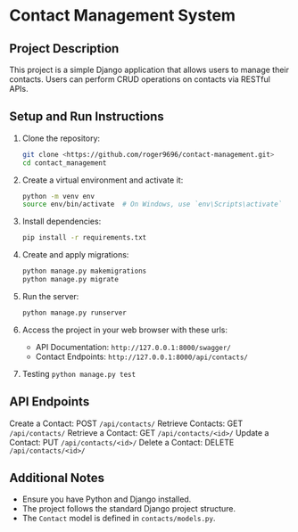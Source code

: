 # Contact Management System

## Project Description
This project is a simple Django application that allows users to manage their contacts. Users can perform CRUD operations on contacts via RESTful APIs.

## Setup and Run Instructions

1. Clone the repository:
    ```bash
    git clone <https://github.com/roger9696/contact-management.git>
    cd contact_management
    ```

2. Create a virtual environment and activate it:
    ```bash
    python -m venv env
    source env/bin/activate  # On Windows, use `env\Scripts\activate`
    ```

3. Install dependencies:
    ```bash
    pip install -r requirements.txt
    ```

4. Create and apply migrations:
    ```bash
    python manage.py makemigrations
    python manage.py migrate
    ```

5. Run the server:
    ```bash
    python manage.py runserver
    ```

6. Access the project in your web browser with these urls:
    - API Documentation: `http://127.0.0.1:8000/swagger/`
    - Contact Endpoints: `http://127.0.0.1:8000/api/contacts/`

7. Testing
   `python manage.py test`


## API Endpoints
Create a Contact: POST `/api/contacts/`
Retrieve Contacts: GET `/api/contacts/`
Retrieve a Contact: GET `/api/contacts/<id>/`
Update a Contact: PUT `/api/contacts/<id>/`
Delete a Contact: DELETE `/api/contacts/<id>/`

## Additional Notes
- Ensure you have Python and Django installed.
- The project follows the standard Django project structure.
- The `Contact` model is defined in `contacts/models.py`.
